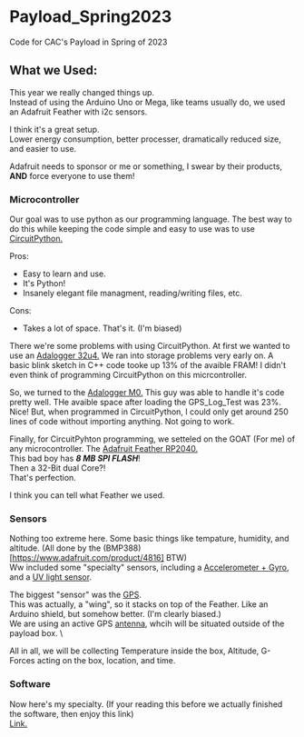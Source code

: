 # Payload_Spring2023

Code for CAC's Payload in Spring of 2023


## What we Used:

This year we really changed things up. \
Instead of using the Arduino Uno or Mega, like teams usually do, we used an Adafruit Feather with i2c sensors.

I think it's a great setup. \
Lower energy consumption, better processer, dramatically reduced size, and easier to use.

Adafruit needs to sponsor or me or something, I swear by their products, **AND** force everyone to use them!

### Microcontroller

Our goal was to use python as our programming language. 
The best way to do this while keeping the code simple and easy to use was to use [CircuitPython.](https://circuitpython.org/)

Pros:
+ Easy to learn and use.
+ It's Python!
+ Insanely elegant file managment, reading/writing files, etc.

Cons:
+ Takes a lot of space. 
That's it. (I'm biased)

There we're some problems with using CircuitPython. At first we wanted to use an [Adalogger 32u4.](https://www.adafruit.com/product/2795)
We ran into storage problems very early on. A basic blink sketch in C++ code tooke up 13% of the avaible FRAM! 
I didn't even think of programming CircuitPython on this micrcontroller.

So, we turned to the [Adalogger M0.](https://www.adafruit.com/product/2796)
This guy was able to handle it's code pretty well. THe avaible space after loading the GPS_Log_Test was 23%. Nice!
But, when programmed in CircuitPython, I could only get around 250 lines of code without importing anything. Not going to work.

Finally, for CircuitPyhton programming, we setteled on the GOAT (For me) of any microcontroller. The [Adafruit Feather RP2040.](https://www.adafruit.com/product/4884) \
This bad boy has ***8 MB SPI FLASH***! \
Then a 32-Bit dual Core?!  \
That's perfection. 

I think you can tell what Feather we used. 

### Sensors

Nothing too extreme here. Some basic things like tempature, humidity, and altitude. (All done by the (BMP388)[https://www.adafruit.com/product/4816] BTW) \
Ww included some "specialty" sensors, including a [Accelerometer + Gyro](https://www.adafruit.com/product/4502), and a [UV light sensor](https://www.adafruit.com/product/4831). 

The biggest "sensor" was the [GPS](https://www.adafruit.com/product/3133). \
This was actually, a "wing", so it stacks on top of the Feather. Like an Arduino shield, but somehow better. (I'm clearly biased.)\
We are using an active GPS [antenna](), whcih will be situated outside of the payload box. \

All in all, we will be collecting Temperature inside the box, Altitude, G-Forces acting on the box, location, and time.

### Software
Now here's my specialty. 
(If your reading this before we actually finished the software, then enjoy this link)\
[Link.](https://xkcd.com/1170/)



